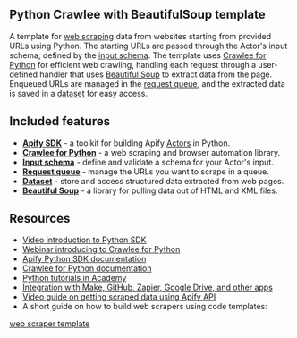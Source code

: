 ## Python Crawlee with BeautifulSoup template

<!-- This is an Apify template readme -->

A template for [web scraping](https://apify.com/web-scraping) data from websites starting from provided URLs using Python. The starting URLs are passed through the Actor's input schema, defined by the [input schema](https://docs.apify.com/platform/actors/development/input-schema). The template uses [Crawlee for Python](https://crawlee.dev/python) for efficient web crawling, handling each request through a user-defined handler that uses [Beautiful Soup](https://pypi.org/project/beautifulsoup4/) to extract data from the page. Enqueued URLs are managed in the [request queue](https://crawlee.dev/python/api/class/RequestQueue), and the extracted data is saved in a [dataset](https://crawlee.dev/python/api/class/Dataset) for easy access.

## Included features

- **[Apify SDK](https://docs.apify.com/sdk/python/)** - a toolkit for building Apify [Actors](https://apify.com/actors) in Python.
- **[Crawlee for Python](https://crawlee.dev/python/)** - a web scraping and browser automation library.
- **[Input schema](https://docs.apify.com/platform/actors/development/input-schema)** - define and validate a schema for your Actor's input.
- **[Request queue](https://crawlee.dev/python/api/class/RequestQueue)** - manage the URLs you want to scrape in a queue.
- **[Dataset](https://crawlee.dev/python/api/class/Dataset)** - store and access structured data extracted from web pages.
- **[Beautiful Soup](https://pypi.org/project/beautifulsoup4/)** - a library for pulling data out of HTML and XML files.

## Resources

- [Video introduction to Python SDK](https://www.youtube.com/watch?v=C8DmvJQS3jk)
- [Webinar introducing to Crawlee for Python](https://www.youtube.com/live/ip8Ii0eLfRY)
- [Apify Python SDK documentation](https://docs.apify.com/sdk/python/)
- [Crawlee for Python documentation](https://crawlee.dev/python/docs/quick-start)
- [Python tutorials in Academy](https://docs.apify.com/academy/python)
- [Integration with Make, GitHub, Zapier, Google Drive, and other apps](https://apify.com/integrations)
- [Video guide on getting scraped data using Apify API](https://www.youtube.com/watch?v=ViYYDHSBAKM)
- A short guide on how to build web scrapers using code templates:

[web scraper template](https://www.youtube.com/watch?v=u-i-Korzf8w)
